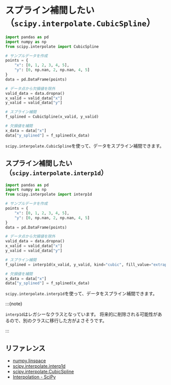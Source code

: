 # スプライン補間したい（`scipy.interpolate.CubicSpline`）

```python
import pandas as pd
import numpy as np
from scipy.interpolate import CubicSpline

# サンプルデータを作成
points = {
    "x": [0, 1, 2, 3, 4, 5],
    "y": [0, np.nan, 2, np.nan, 4, 5]
}
data = pd.DataFrame(points)

# データ点から欠損値を除外
valid_data = data.dropna()
x_valid = valid_data["x"]
y_valid = valid_data["y"]

# スプライン補間
f_splined = CubicSpline(x_valid, y_valid)

# 欠損値を補間
x_data = data["x"]
data["y_splined"] = f_splined(x_data)
```

`scipy.interpolate.CubicSpline`を使って、データをスプライン補間できます。

## スプライン補間したい（`scipy.interpolate.interp1d`）

```python
import pandas as pd
import numpy as np
from scipy.interpolate import interp1d

# サンプルデータを作成
points = {
    "x": [0, 1, 2, 3, 4, 5],
    "y": [0, np.nan, 2, np.nan, 4, 5]
}
data = pd.DataFrame(points)

# データ点から欠損値を除外
valid_data = data.dropna()
x_valid = valid_data["x"]
y_valid = valid_data["y"]

# スプライン補間
f_splined = interp1d(x_valid, y_valid, kind="cubic", fill_value="extrapolate")

# 欠損値を補間
x_data = data["x"]
data["y_splined"] = f_splined(x_data)
```

`scipy.interpolate.interp1d`を使って、データをスプライン補間できます。

:::{note}

`interp1d`はレガシーなクラスとなっています。
将来的に削除される可能性があるので、別のクラスに移行した方がよさそうです。

:::

## リファレンス

- [numpy.linspace](https://numpy.org/doc/stable/reference/generated/numpy.linspace.html)
- [scipy.interpolate.interp1d](https://docs.scipy.org/doc/scipy/reference/generated/scipy.interpolate.interp1d.html)
- [scipy.interpolate.CubicSpline](https://docs.scipy.org/doc/scipy/reference/generated/scipy.interpolate.CubicSpline.html)
- [Interpolation - SciPy](https://docs.scipy.org/doc/scipy/tutorial/interpolate.html)
